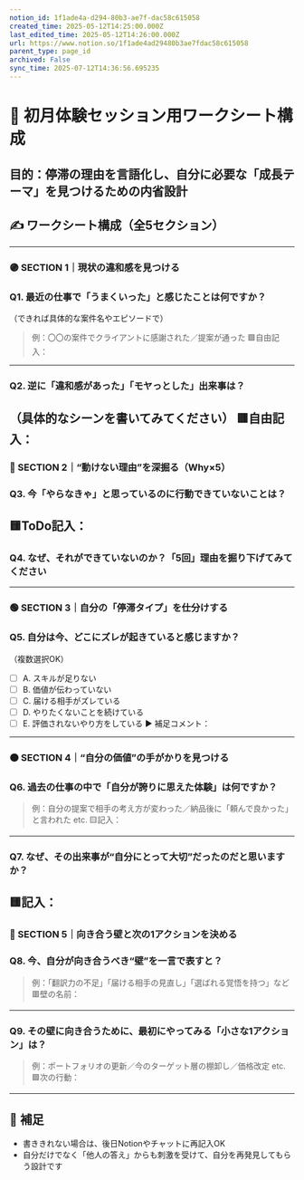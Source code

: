 ```yaml
---
notion_id: 1f1ade4a-d294-80b3-ae7f-dac58c615058
created_time: 2025-05-12T14:25:00.000Z
last_edited_time: 2025-05-12T14:26:00.000Z
url: https://www.notion.so/1f1ade4ad29480b3ae7fdac58c615058
parent_type: page_id
archived: False
sync_time: 2025-07-12T14:36:56.695235
---
```


# 📝 初月体験セッション用ワークシート構成

目的：停滞の理由を言語化し、自分に必要な「成長テーマ」を見つけるための内省設計
---
## ✍️ ワークシート構成（全5セクション）
---
### 🟣 SECTION 1｜現状の違和感を見つける
### Q1. 最近の仕事で「うまくいった」と感じたことは何ですか？
（できれば具体的な案件名やエピソードで）
> 例：〇〇の案件でクライアントに感謝された／提案が通った
🟩自由記入：
---
### Q2. 逆に「違和感があった」「モヤっとした」出来事は？
（具体的なシーンを書いてみてください）
🟥自由記入：
---
### 🔵 SECTION 2｜“動けない理由”を深掘る（Why×5）
### Q3. 今「やらなきゃ」と思っているのに行動できていないことは？
🟨ToDo記入：
---
### Q4. なぜ、それができていないのか？「5回」理由を掘り下げてみてください
---
### 🟢 SECTION 3｜自分の「停滞タイプ」を仕分けする
### Q5. 自分は今、どこにズレが起きていると感じますか？
（複数選択OK）
- [ ] A. スキルが足りない
- [ ] B. 価値が伝わっていない
- [ ] C. 届ける相手がズレている
- [ ] D. やりたくないことを続けている
- [ ] E. 評価されないやり方をしている
▶ 補足コメント：
---
### 🟠 SECTION 4｜“自分の価値”の手がかりを見つける
### Q6. 過去の仕事の中で「自分が誇りに思えた体験」は何ですか？
> 例：自分の提案で相手の考え方が変わった／納品後に「頼んで良かった」と言われた etc.
🟨記入：
---
### Q7. なぜ、その出来事が“自分にとって大切”だったのだと思いますか？
🟨記入：
---
### 🔴 SECTION 5｜向き合う壁と次の1アクションを決める
### Q8. 今、自分が向き合うべき“壁”を一言で表すと？
> 例：「翻訳力の不足」「届ける相手の見直し」「選ばれる覚悟を持つ」など
🟥壁の名前：
---
### Q9. その壁に向き合うために、最初にやってみる「小さな1アクション」は？
> 例：ポートフォリオの更新／今のターゲット層の棚卸し／価格改定 etc.
🟩次の行動：
---
## 🧾 補足
- 書ききれない場合は、後日Notionやチャットに再記入OK
- 自分だけでなく「他人の答え」からも刺激を受けて、自分を再発見してもらう設計です